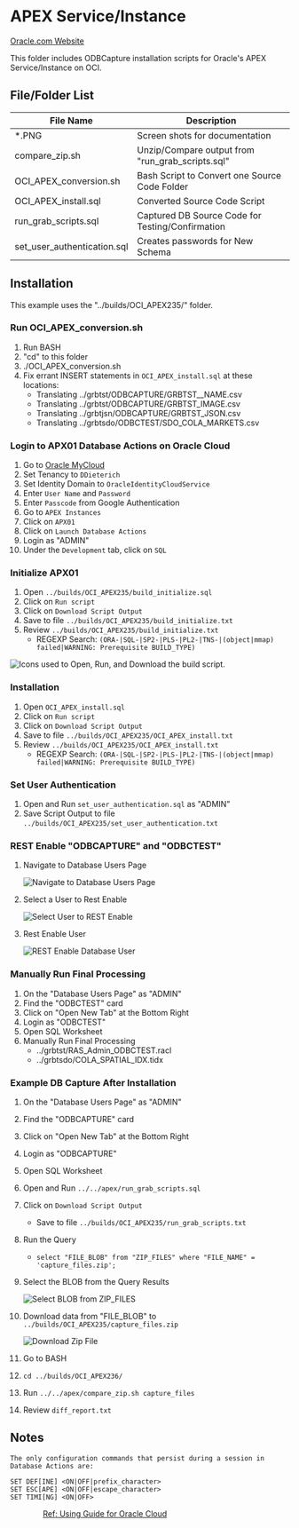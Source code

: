 # APEX Service/Instance

[Oracle.com Website](https://www.oracle.com/application-development/apex/)

This folder includes ODBCapture installation scripts for Oracle's APEX Service/Instance on OCI.


## File/Folder List

File Name                   | Description
----------------------------|-------------
*.PNG                       | Screen shots for documentation
compare_zip.sh              | Unzip/Compare output from "run_grab_scripts.sql"
OCI_APEX_conversion.sh      | Bash Script to Convert one Source Code Folder
OCI_APEX_install.sql        | Converted Source Code Script
run_grab_scripts.sql        | Captured DB Source Code for Testing/Confirmation
set_user_authentication.sql | Creates passwords for New Schema


## Installation

This example uses the "../builds/OCI_APEX235/" folder.

### Run OCI_APEX_conversion.sh
1. Run BASH
2. "cd" to this folder
3. ./OCI_APEX_conversion.sh
4. Fix errant INSERT statements in `OCI_APEX_install.sql` at these locations:
    * Translating ../grbtst/ODBCAPTURE/GRBTST__NAME.csv
    * Translating ../grbtst/ODBCAPTURE/GRBTST_IMAGE.csv
    * Translating ../grbtjsn/ODBCAPTURE/GRBTST_JSON.csv
    * Translating ../grbtsdo/ODBCTEST/SDO_COLA_MARKETS.csv

### Login to APX01 Database Actions on Oracle Cloud
1. Go to [Oracle MyCloud](https://myservices-ddieterich.console.oraclecloud.com/mycloud/cloudportal/gettingStarted)
2. Set Tenancy to `DDieterich`
3. Set Identity Domain to `OracleIdentityCloudService`
4. Enter `User Name` and `Password`
5. Enter `Passcode` from Google Authentication
6. Go to `APEX Instances`
7. Click on `APX01`
8. Click on `Launch Database Actions`
9. Login as "ADMIN"
10. Under the `Development` tab, click on `SQL`

### Initialize APX01
1. Open `../builds/OCI_APEX235/build_initialize.sql`
2. Click on `Run script`
3. Click on `Download Script Output`
4. Save to file `../builds/OCI_APEX235/build_initialize.txt`
5. Review `../builds/OCI_APEX235/build_initialize.txt`
    * REGEXP Search: `(ORA-|SQL-|SP2-|PLS-|PL2-|TNS-|(object|mmap) failed|WARNING: Prerequisite BUILD_TYPE)`

![Icons used to Open, Run, and Download the build script.](build_initialize.PNG)

### Installation
1. Open `OCI_APEX_install.sql`
2. Click on `Run script`
3. Click on `Download Script Output`
4. Save to file `../builds/OCI_APEX235/OCI_APEX_install.txt`
5. Review `../builds/OCI_APEX235/OCI_APEX_install.txt`
    * REGEXP Search: `(ORA-|SQL-|SP2-|PLS-|PL2-|TNS-|(object|mmap) failed|WARNING: Prerequisite BUILD_TYPE)`

### Set User Authentication
1. Open and Run `set_user_authentication.sql` as "ADMIN"
2. Save Script Output to file `../builds/OCI_APEX235/set_user_authentication.txt`

### REST Enable "ODBCAPTURE" and "ODBCTEST"
1. Navigate to Database Users Page
    
    ![Navigate to Database Users Page](Database_Users_Page.PNG)

2. Select a User to Rest Enable
    
    ![Select User to REST Enable](Select_User.PNG)

3. Rest Enable User
    
    ![REST Enable Database User](REST_Enable_User.PNG)
    

### Manually Run Final Processing
1. On the "Database Users Page" as "ADMIN"
2. Find the "ODBCTEST" card
3. Click on "Open New Tab" at the Bottom Right
4. Login as "ODBCTEST"
5. Open SQL Worksheet
6. Manually Run Final Processing
    * ../grbtst/RAS_Admin_ODBCTEST.racl
    * ../grbtsdo/COLA_SPATIAL_IDX.tidx

### Example DB Capture After Installation
1. On the "Database Users Page" as "ADMIN"
2. Find the "ODBCAPTURE" card
3. Click on "Open New Tab" at the Bottom Right
4. Login as "ODBCAPTURE"
5. Open SQL Worksheet
6. Open and Run `../../apex/run_grab_scripts.sql`
7. Click on `Download Script Output`
    * Save to file `../builds/OCI_APEX235/run_grab_scripts.txt`
8. Run the Query
    * `select "FILE_BLOB" from "ZIP_FILES" where "FILE_NAME" = 'capture_files.zip';`
9.  Select the BLOB from the Query Results
    
    ![Select BLOB from ZIP_FILES](Select_Zip_File.PNG)

10. Download data from "FILE_BLOB" to `../builds/OCI_APEX235/capture_files.zip`
    
    ![Download Zip File](Download_Zip_File.PNG)

11. Go to BASH
12. `cd ../builds/OCI_APEX236/`
13. Run `../../apex/compare_zip.sh capture_files`
14. Review `diff_report.txt`

## Notes

```
The only configuration commands that persist during a session in Database Actions are:

SET DEF[INE] <ON|OFF|prefix_character>
SET ESC[APE] <ON|OFF|escape_character>
SET TIMI[NG] <ON|OFF>
```

&nbsp;&nbsp;&nbsp;&nbsp;&nbsp;&nbsp;&nbsp;&nbsp;&nbsp;&nbsp;&nbsp;&nbsp;&nbsp;&nbsp;&nbsp;[Ref: Using Guide for Oracle Cloud](https://docs.oracle.com/en/database/oracle/sql-developer-web/sdwad/sql-page.html#GUID-3B651F54-DE41-42BD-B643-19741A25213A)